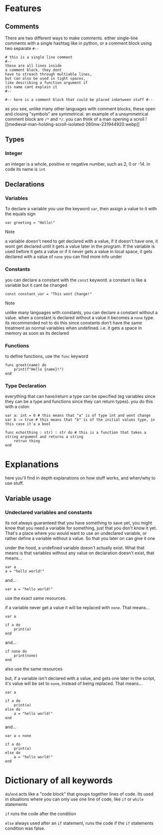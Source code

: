 # Features
## Comments
There are two different ways to make comments. either single-line comments with a single hashtag like in python, or a comment block using two separate `#--`
```gdscript
# this is a single line comment
#--
these are all lines inside
a comment block. they dont
have to streach through multiable lines,
but can also be used in tight spaces,
like describing a function argument if
its name cant explain it
#--

#-- here is a comment block that could be placed inbetween stuff #--
```

as you see, unlike many other languages with comment blocks, these open and closing "symbols" are symmetrical. an example of a unsymmetrical comment block are `/*` and `*/`. you can think of a man opening a scroll
![[medieval-man-holding-scroll-isolated-260nw-231944920.webp]]

## Types
### Integer
an integer is a whole, positive or negative number, such as 2, 0 or -14. in code its name is `int`

## Declarations 
### Variables
To declare a variable you use the keyword `var`, then assign a value to it with the equals sign
```gdscript
var greeting = "Hello!"
```

> [!NOTE]
> a variable doesn't need to get declared with a value, if it doesn't have one, it wont get declared until it gets a value later in the program. If the variable is used before it gets a value or if it never gets a value in local space, it gets declared with a value of `none`
> you can find more info under
### Constants
you can declare a constant with the `const` keyword. a constant is like a variable but it cant be changed
```gdscript
const constant_var = "This wont Change!"
```

> [!NOTE]
> unlike many languages with constants, you can declare a constant without a value.
> when a constant is declared without a value it becomes a `none` type.
> its recommended not to do this since constants don't have the same treatment as normal variables when undefined. i.e. it gets a space in memory as soon as its declared
### Functions
to define functions, use the `func` keyword
```gdscript
func greet(name) do
	print(f"Hello {name}!")
end
```
### Type Declaration
everything that can have/return a type can be specified (eg variables since they can be a type and functions since they can return types). you do this with a colon
```gdscript
var a: int = 0 # this means that "a" is of type int and wont change
var b := true # this means that "b" is of the initial values type, in this case it'a a bool

func echo(thing : str) : str do # this is a function that takes a string argument and returns a string
	retrun thing
end
```


# Explanations
here you'll find in depth explanations on how stuff works, and when/why to use stuff.
## Variable usage
### Undeclared variables and constants
its not always guaranteed that you have something to save yet, you might know that you need a variable for something, just that you don't know it yet. That's a place where you would want to use an undeclared variable, or rather define a variable without a value. So that you later on can give it one

under the hood, a undefined variable doesn't actually exist. What that means is that variables without any value on declaration doesn't exist, that means...
```gdscript
var a
a = "hello world!"
```
and...
```gdscript
var a = "hello world!"
```
use the exact same resources.

if a variable never get a value it will be replaced with `none`. That means...
```gdscript
var a

if a do
	print(a)
end
```
and...
```gdscript
if none do
	print(none)
end
```
also use the same resources

but, if a variable isn't declared with a value, and gets one later in the script, it's value will be set to `none`, instead of being replaced. That means...
```gdscript
var a

if a do
	print(a)
else do
	a = "hello world!"
end
```
and...
```gdscript
var a = none

if a do
	print(a)
else do
	a = "hello world!"
end
```


# Dictionary of all keywords
`do`/`end`
acts like a "code block" that groups together lines of code. Its used in situations where you can only use one line of code, like `if` or `while` statements

`if`
runs the code after the condition

`else`
always used after an `if` statement, runs the code if the `if` statements condition was false.
